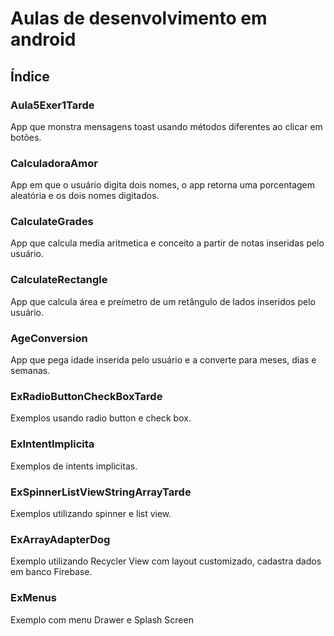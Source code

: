 ﻿# Aulas de desenvolvimento em android

## Índice
### Aula5Exer1Tarde
App que monstra mensagens toast usando métodos diferentes ao clicar em botões.
### CalculadoraAmor
App em que o usuário digita dois nomes, o app retorna uma porcentagem aleatória e os dois nomes digitados.
### CalculateGrades
App que calcula media aritmetica e conceito a partir de notas inseridas pelo usuário.
### CalculateRectangle
App que calcula área e preímetro de um retângulo de lados inseridos pelo usuário.
### AgeConversion
App que pega idade inserida pelo usuário e a converte para meses, dias e semanas.
### ExRadioButtonCheckBoxTarde
Exemplos usando radio button e check box.
### ExIntentImplicita
Exemplos de intents implicitas.
### ExSpinnerListViewStringArrayTarde
Exemplos utilizando spinner e list view.
### ExArrayAdapterDog
Exemplo utilizando Recycler View com layout customizado, cadastra dados em banco Firebase.
### ExMenus
Exemplo com menu Drawer e Splash Screen